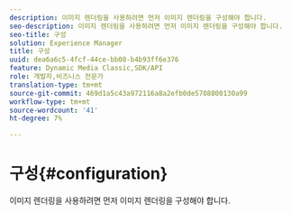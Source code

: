 ```yaml
---
description: 이미지 렌더링을 사용하려면 먼저 이미지 렌더링을 구성해야 합니다.
seo-description: 이미지 렌더링을 사용하려면 먼저 이미지 렌더링을 구성해야 합니다.
seo-title: 구성
solution: Experience Manager
title: 구성
uuid: dea6a6c5-4fcf-44ce-bb08-b4b93ff6e376
feature: Dynamic Media Classic,SDK/API
role: 개발자,비즈니스 전문가
translation-type: tm+mt
source-git-commit: 469d1a5c43a972116a8a2efb0de5708800130a99
workflow-type: tm+mt
source-wordcount: '41'
ht-degree: 7%

---
```



# 구성{#configuration}

이미지 렌더링을 사용하려면 먼저 이미지 렌더링을 구성해야 합니다.

